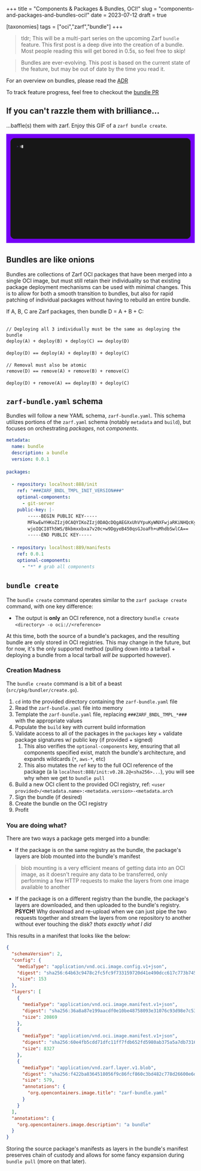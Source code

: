 +++
title = "Components & Packages & Bundles, OCI!"
slug = "components-and-packages-and-bundles-oci!"
date = 2023-07-12
draft = true

[taxonomies]
tags = ["oci","zarf","bundle"]
+++

> tldr; This will be a multi-part series on the upcoming Zarf `bundle` feature. This first post is a deep dive into the creation of a bundle. Most people reading this will get bored in 0.5s, so feel free to skip!

<!-- more -->

> Bundles are ever-evolving. This post is based on the current state of the feature, but may be out of date by the time you read it.

For an overview on bundles, please read the [ADR](https://github.com/defenseunicorns/zarf/blob/main/adr/0017-zarf-bundle.md)

To track feature progress, feel free to checkout the [bundle PR](https://github.com/defenseunicorns/zarf/pull/1770)

## If you can't razzle them with brilliance...

...baffle(s) them with zarf. Enjoy this GIF of a `zarf bundle create`.

![zarf bundle create](/static/tapes/zarf-bundle-create.gif)

## Bundles are like onions

Bundles are collections of Zarf OCI packages that have been merged into a single OCI image, but must still retain their individuality so that existing package deployment mechanisms can be used with minimal changes. This is to allow for both a smooth transition to bundles, but also for rapid patching of individual packages without having to rebuild an entire bundle.

If A, B, C are Zarf packages, then bundle D = A + B + C:

```text

// Deploying all 3 individually must be the same as deploying the bundle
deploy(A) + deploy(B) + deploy(C) == deploy(D)

deploy(D) == deploy(A) + deploy(B) + deploy(C)

// Removal must also be atomic
remove(D) == remove(A) + remove(B) + remove(C)

deploy(D) + remove(A) == deploy(B) + deploy(C)
```

## `zarf-bundle.yaml` schema

Bundles will follow a new YAML schema, `zarf-bundle.yaml`. This schema utilizes portions of the `zarf.yaml` schema (notably `metadata` and `build`), but focuses on orchestrating _packages_, not _components_.

```yaml
metadata:
  name: bundle
  description: a bundle
  version: 0.0.1

packages:

  - repository: localhost:888/init
    ref: "###ZARF_BNDL_TMPL_INIT_VERSION###"
    optional-components:
      - git-server
    public-key: |-
        -----BEGIN PUBLIC KEY-----
        MFkwEwYHKoZIzj0CAQYIKoZIzj0DAQcDQgAEGXxUhVYpuKyWNXFwjaRKiNHQcKyI
        wjoIQCI8Th5WS/Bkbmxxbxa7v20c+w9DgyeB450qsGJoaFh+uMhdbSwlCA==
        -----END PUBLIC KEY-----

  - repository: localhost:889/manifests
    ref: 0.0.1
    optional-components:
      - "*" # grab all components
```

## `bundle create`

The `bundle create` command operates similar to the `zarf package create` command, with one key difference:

- The output is __only__ an OCI reference, not a directory `bundle create <directory> -o oci://<reference>`

At this time, both the source of a bundle's packages, and the resulting bundle are only stored in OCI registries. This may change in the future, but for now, it's the only supported method (pulling down into a tarball + deploying a bundle from a local tarball _will be_ supported however).

### Creation Madness

The `bundle create` command is a bit of a beast (`src/pkg/bundler/create.go`).

1. `cd` into the provided directory containing the `zarf-bundle.yaml` file
2. Read the `zarf-bundle.yaml` file into memory
3. Template the `zarf-bundle.yaml` file, replacing `###ZARF_BNDL_TMPL_*###` with the appropriate values
4. Populate the `build` key with current build information
5. Validate access to all of the packages in the `packages` key + validate package signatures w/ public key (if provided + signed)
   1. This also verifies the `optional-components` key, ensuring that all components specified exist, match the bundle's architecture, and expands wildcards (`*`, `aws-*`, etc)
   2. This also mutates the `ref` key to the full OCI reference of the package (a la `localhost:888/init:v0.28.2@<sha256>...`), you will see why when we get to `bundle pull`
6. Build a new OCI client to the provided OCI registry, ref: `<user provided>/<metadata.name>:<metadata.version>-<metadata.arch`
7. Sign the bundle (if desired)
8. Create the bundle on the OCI registry
9. Profit

### You are doing what?

There are two ways a package gets merged into a bundle:

- If the package is on the same registry as the bundle, the package's layers are blob mounted into the bundle's manifest

> blob mounting is a very efficient means of getting data into an OCI image, as it doesn't require any data to be transferred, only performing a few HTTP requests to make the layers from one image available to another

- If the package is on a different registry than the bundle, the package's layers are downloaded, and then uploaded to the bundle's registry. __PSYCH!__ Why download and re-upload when we can just pipe the two requests together and stream the layers from one repository to another without ever touching the disk? _thats exactly what I did_

This results in a manifest that looks like the below:

```json
{
  "schemaVersion": 2,
  "config": {
    "mediaType": "application/vnd.oci.image.config.v1+json",
    "digest": "sha256:64b63c9478c2fc5fc9f733159720d41e490dcc617c773b745568f12310d42ffb",
    "size": 153
  },
  "layers": [
    {
      "mediaType": "application/vnd.oci.image.manifest.v1+json",
      "digest": "sha256:36a8a87e199aacdf0e10be48758093e31076c93d98e7c53f4df3e8fdf69371d3",
      "size": 20869
    },
    {
      "mediaType": "application/vnd.oci.image.manifest.v1+json",
      "digest": "sha256:60e4fb5cdd71dfc11ff7fdb652fd5980ab375a5a7db7316ce75396738fab5b22",
      "size": 8327
    },
    {
      "mediaType": "application/vnd.zarf.layer.v1.blob",
      "digest": "sha256:f422ba8364518056f9c86fcf860c3bd482c778d26600e6dfe65f8e83710fb83b",
      "size": 579,
      "annotations": {
        "org.opencontainers.image.title": "zarf-bundle.yaml"
      }
    }
  ],
  "annotations": {
    "org.opencontainers.image.description": "a bundle"
  }
}
```

Storing the source package's manifests as layers in the bundle's manifest preserves chain of custody and allows for some fancy expansion during `bundle pull` (more on that later).
